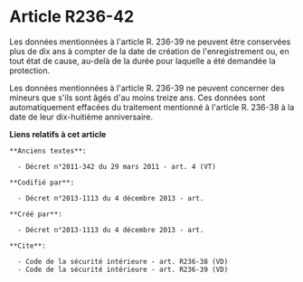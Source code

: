 # Article R236-42

Les données mentionnées à l'article R. 236-39 ne peuvent être conservées plus de dix ans à compter de la date de création de
l'enregistrement ou, en tout état de cause, au-delà de la durée pour laquelle a été demandée la protection. 

Les données mentionnées à l'article R. 236-39 ne peuvent concerner des mineurs que s'ils sont âgés d'au moins treize ans. Ces
données sont automatiquement effacées du traitement mentionné à l'article R. 236-38 à la date de leur dix-huitième
anniversaire.

**Liens relatifs à cet article**

	**Anciens textes**:

	  - Décret n°2011-342 du 29 mars 2011 - art. 4 (VT)

	**Codifié par**:

	  - Décret n°2013-1113 du 4 décembre 2013 - art.

	**Créé par**:

	  - Décret n°2013-1113 du 4 décembre 2013 - art.

	**Cite**:

	  - Code de la sécurité intérieure - art. R236-38 (VD)
	  - Code de la sécurité intérieure - art. R236-39 (VD)
